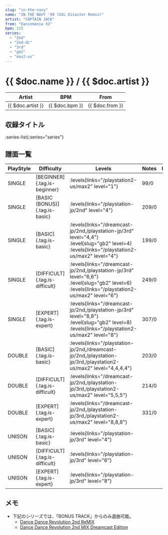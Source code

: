 ```yaml
---
slug: "in-the-navy"
name: "IN THE NAVY '99 (XXL Disaster Remix)"
artist: "CAPTAIN JACK"
from: "Dancemania X3"
bpm: 135
series:
  - "2nd"
  - "2nd-dc"
  - "3rd"
  - "gb2"
  - "max2-us"
---
```


# {{ $doc.name }} / {{ $doc.artist }}

|Artist|BPM|From|
|------|---|----|
|{{ $doc.artist }}|{{ $doc.bpm }}|{{ $doc.from }}|

## 収録タイトル

:series-list{:series="series"}

## 譜面一覧

|PlayStyle|Difficulty|Levels|Notes|Movie|
|---------|----------|------|-----|-----|
|SINGLE|[BEGINNER]{.tag.is-beginner}| :levels{links="/playstation2-us/max2" level="1"}|99/0||
|SINGLE|[BASIC (BONUS)]{.tag.is-basic}| :levels{links="/playstation-jp/2nd" level="4"}|209/0||
|SINGLE|[BASIC]{.tag.is-basic}| :levels{links="/dreamcast-jp/2nd,/playstation-jp/3rd" level="4,4"} :level{slug="gb2" level=4} :levels{links="/playstation2-us/max2" level="4"}|199/0||
|SINGLE|[DIFFICULT]{.tag.is-difficult}| :levels{links="/dreamcast-jp/2nd,/playstation-jp/3rd" level="6,6"} :level{slug="gb2" level=6} :levels{links="/playstation2-us/max2" level="6"}|249/0||
|SINGLE|[EXPERT]{.tag.is-expert}| :levels{links="/dreamcast-jp/2nd,/playstation-jp/3rd" level="8,8"} :level{slug="gb2" level=8} :levels{links="/playstation2-us/max2" level="8"}|307/0||
|DOUBLE|[BASIC]{.tag.is-basic}| :levels{links="/playstation-jp/2nd,/dreamcast-jp/2nd,/playstation-jp/3rd,/playstation2-us/max2" level="4,4,4,4"}|203/0||
|DOUBLE|[DIFFICULT]{.tag.is-difficult}| :levels{links="/dreamcast-jp/2nd,/playstation-jp/3rd,/playstation2-us/max2" level="5,5,5"}|214/0||
|DOUBLE|[EXPERT]{.tag.is-expert}| :levels{links="/dreamcast-jp/2nd,/playstation-jp/3rd,/playstation2-us/max2" level="8,8,8"}|331/0||
|UNISON|[BASIC]{.tag.is-basic}| :levels{links="/playstation-jp/3rd" level="4"}|||
|UNISON|[DIFFICULT]{.tag.is-difficult}| :levels{links="/playstation-jp/3rd" level="6"}|||
|UNISON|[EXPERT]{.tag.is-expert}| :levels{links="/playstation-jp/3rd" level="8"}|||

## メモ

- 下記のシリーズでは、「BONUS TRACK」からのみ選曲可能。
  - [Dance Dance Revolution 2nd ReMIX](/series/2nd)
  - [Dance Dance Revolution 2nd MIX Dreamcast Edition](/series/2nd-dc)
